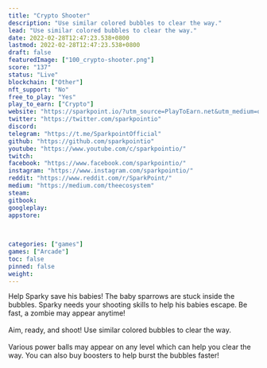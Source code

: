 ```yaml
---
title: "Crypto Shooter"
description: "Use similar colored bubbles to clear the way."
lead: "Use similar colored bubbles to clear the way."
date: 2022-02-28T12:47:23.538+0800
lastmod: 2022-02-28T12:47:23.538+0800
draft: false
featuredImage: ["100_crypto-shooter.png"]
score: "137"
status: "Live"
blockchain: ["Other"]
nft_support: "No"
free_to_play: "Yes"
play_to_earn: ["Crypto"]
website: "https://sparkpoint.io/?utm_source=PlayToEarn.net&utm_medium=organic&utm_campaign=gamepage"
twitter: "https://twitter.com/sparkpointio"
discord: 
telegram: "https://t.me/SparkpointOfficial"
github: "https://github.com/sparkpointio"
youtube: "https://www.youtube.com/c/sparkpointio/"
twitch: 
facebook: "https://www.facebook.com/sparkpointio/"
instagram: "https://www.instagram.com/sparkpointio/"
reddit: "https://www.reddit.com/r/SparkPoint/"
medium: "https://medium.com/theecosystem"
steam: 
gitbook: 
googleplay: 
appstore: 

  
    
categories: ["games"]
games: ["Arcade"]
toc: false
pinned: false
weight: 
---
```

Help Sparky save his babies! The baby sparrows are stuck inside the bubbles. Sparky needs your shooting skills to help his babies escape. Be fast, a zombie may appear anytime!<br> <br> Aim, ready, and shoot! Use similar colored bubbles to clear the way.<br> <br> Various power balls may appear on any level which can help you clear the way. You can also buy boosters to help burst the bubbles faster!